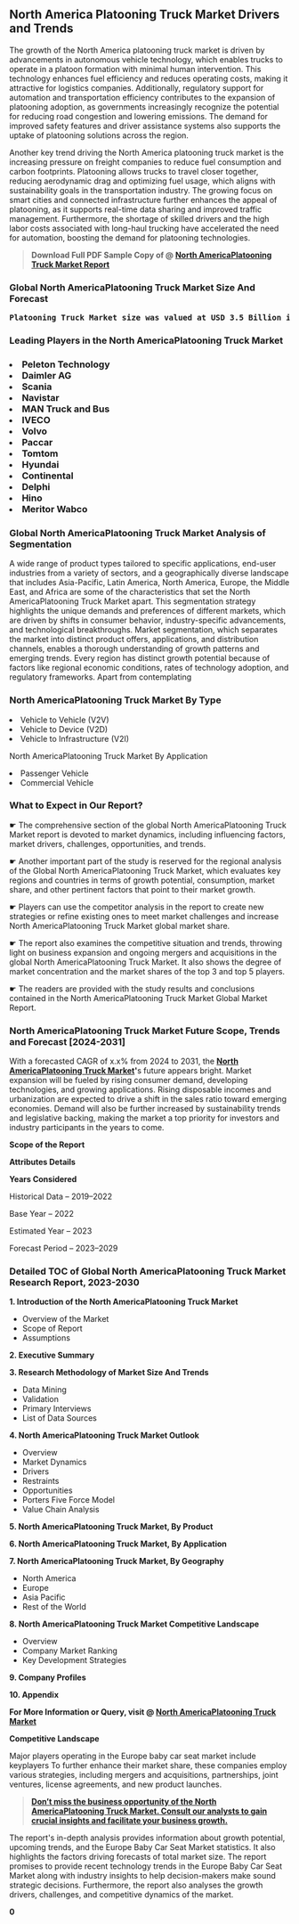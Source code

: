 <p><h2>North America Platooning Truck Market Drivers and Trends</h2><p>The growth of the North America platooning truck market is driven by advancements in autonomous vehicle technology, which enables trucks to operate in a platoon formation with minimal human intervention. This technology enhances fuel efficiency and reduces operating costs, making it attractive for logistics companies. Additionally, regulatory support for automation and transportation efficiency contributes to the expansion of platooning adoption, as governments increasingly recognize the potential for reducing road congestion and lowering emissions. The demand for improved safety features and driver assistance systems also supports the uptake of platooning solutions across the region.</p><p>Another key trend driving the North America platooning truck market is the increasing pressure on freight companies to reduce fuel consumption and carbon footprints. Platooning allows trucks to travel closer together, reducing aerodynamic drag and optimizing fuel usage, which aligns with sustainability goals in the transportation industry. The growing focus on smart cities and connected infrastructure further enhances the appeal of platooning, as it supports real-time data sharing and improved traffic management. Furthermore, the shortage of skilled drivers and the high labor costs associated with long-haul trucking have accelerated the need for automation, boosting the demand for platooning technologies.</p></p><blockquote id="" class=""><strong>Download Full PDF Sample Copy of @&nbsp;<a href="https://www.verifiedmarketreports.com/download-sample/?rid=359998&utm_source=GitHub-Jan&utm_medium=280" target="_blank">North AmericaPlatooning Truck Market Report</a>&nbsp;&nbsp;</strong></blockquote><h3 id="" class=""><strong>Global&nbsp;North AmericaPlatooning Truck Market Size And Forecast</strong></h3><pre class="reader-text-block__code-block"><strong>Platooning Truck Market size was valued at USD 3.5 Billion in 2022 and is projected to reach USD 12.2 Billion by 2030, growing at a CAGR of 17.8% from 2024 to 2030.</strong></pre><h3 id="" class="">Leading Players in the&nbsp;North AmericaPlatooning Truck Market</h3><h3 class=""></Li><Li>Peleton Technology</Li><Li> Daimler AG</Li><Li> Scania</Li><Li> Navistar</Li><Li> MAN Truck and Bus</Li><Li> IVECO</Li><Li> Volvo</Li><Li> Paccar</Li><Li> Tomtom</Li><Li> Hyundai</Li><Li> Continental</Li><Li> Delphi</Li><Li> Hino</Li><Li> Meritor Wabco</h3><h3 id="" class="">Global&nbsp;North AmericaPlatooning Truck Market Analysis of Segmentation</h3><p id="" class="">A wide range of product types tailored to specific applications, end-user industries from a variety of sectors, and a geographically diverse landscape that includes Asia-Pacific, Latin America, North America, Europe, the Middle East, and Africa are some of the characteristics that set the North AmericaPlatooning Truck Market apart. This segmentation strategy highlights the unique demands and preferences of different markets, which are driven by shifts in consumer behavior, industry-specific advancements, and technological breakthroughs. Market segmentation, which separates the market into distinct product offers, applications, and distribution channels, enables a thorough understanding of growth patterns and emerging trends. Every region has distinct growth potential because of factors like regional economic conditions, rates of technology adoption, and regulatory frameworks. Apart from contemplating</p><h3 id="" class="">North AmericaPlatooning Truck Market&nbsp;By Type</h3><p></Li><Li>Vehicle to Vehicle (V2V)</Li><Li> Vehicle to Device (V2D)</Li><Li> Vehicle to Infrastructure (V2I)</p><div class="" data-test-id=""><p>North AmericaPlatooning Truck Market&nbsp;By Application</p></div><p class=""></Li><Li>Passenger Vehicle</Li><Li> Commercial Vehicle</p><div class="" data-test-id=""><h3><span class="">What to Expect in Our Report?</span></h3></div><div class="" data-test-id=""><p><span class="">☛ The comprehensive section of the global North AmericaPlatooning Truck Market report is devoted to market dynamics, including influencing factors, market drivers, challenges, opportunities, and trends.</span></p></div><div class="" data-test-id=""><p><span class="">☛ Another important part of the study is reserved for the regional analysis of the Global North AmericaPlatooning Truck Market, which evaluates key regions and countries in terms of growth potential, consumption, market share, and other pertinent factors that point to their market growth.</span></p></div><div class="" data-test-id=""><p><span class="">☛ Players can use the competitor analysis in the report to create new strategies or refine existing ones to meet market challenges and increase North AmericaPlatooning Truck Market global market share.</span></p></div><div class="" data-test-id=""><p><span class="">☛ The report also examines the competitive situation and trends, throwing light on business expansion and ongoing mergers and acquisitions in the global North AmericaPlatooning Truck Market. It also shows the degree of market concentration and the market shares of the top 3 and top 5 players.</span></p></div><div class="" data-test-id=""><p><span class="">☛ The readers are provided with the study results and conclusions contained in the North AmericaPlatooning Truck Market Global Market Report.</span></p></div><div class="" data-test-id=""><h3><span class="">North AmericaPlatooning Truck Market Future Scope, Trends and Forecast [2024-2031]</span></h3></div><div class="" data-test-id=""><p><span class="">With a forecasted CAGR of x.x% from 2024 to 2031, the <strong><a href="https://www.verifiedmarketreports.com/download-sample/?rid=359998&utm_source=GitHub-Jan&utm_medium=280" target="_blank">North AmericaPlatooning Truck Market</a>'</strong>s future appears bright. Market expansion will be fueled by rising consumer demand, developing technologies, and growing applications. Rising disposable incomes and urbanization are expected to drive a shift in the sales ratio toward emerging economies. Demand will also be further increased by sustainability trends and legislative backing, making the market a top priority for investors and industry participants in the years to come.</span></p><p id="ember66" class="ember-view reader-text-block__paragraph"><strong>Scope of the Report</strong></p><p id="ember67" class="ember-view reader-text-block__paragraph"><strong>Attributes Details</strong></p><p id="ember68" class="ember-view reader-text-block__paragraph"><strong>Years Considered</strong></p><p id="ember69" class="ember-view reader-text-block__paragraph">Historical Data &ndash; 2019&ndash;2022</p><p id="ember70" class="ember-view reader-text-block__paragraph">Base Year &ndash; 2022</p><p id="ember71" class="ember-view reader-text-block__paragraph">Estimated Year &ndash; 2023</p><p id="ember72" class="ember-view reader-text-block__paragraph">Forecast Period &ndash; 2023&ndash;2029</p></div><h3 id="" class="">Detailed TOC of Global North AmericaPlatooning Truck Market Research Report, 2023-2030</h3><p id="" class=""><strong>1. Introduction of the North AmericaPlatooning Truck Market</strong></p><ul><li>Overview of the Market</li><li>Scope of Report</li><li>Assumptions</li></ul><p id="" class=""><strong>2. Executive Summary</strong></p><p id="" class=""><strong>3. Research Methodology of Market Size And Trends</strong></p><ul><li>Data Mining</li><li>Validation</li><li>Primary Interviews</li><li>List of Data Sources</li></ul><p id="" class=""><strong>4. North AmericaPlatooning Truck Market Outlook</strong></p><ul><li>Overview</li><li>Market Dynamics</li><li>Drivers</li><li>Restraints</li><li>Opportunities</li><li>Porters Five Force Model</li><li>Value Chain Analysis</li></ul><p id="" class=""><strong>5. North AmericaPlatooning Truck Market, By Product</strong></p><p id="" class=""><strong>6. North AmericaPlatooning Truck Market, By Application</strong></p><p id="" class=""><strong>7. North AmericaPlatooning Truck Market, By Geography</strong></p><ul><li>North America</li><li>Europe</li><li>Asia Pacific</li><li>Rest of the World</li></ul><p id="" class=""><strong>8. North AmericaPlatooning Truck Market Competitive Landscape</strong></p><ul><li>Overview</li><li>Company Market Ranking</li><li>Key Development Strategies</li></ul><p id="" class=""><strong>9. Company Profiles</strong></p><p id="" class=""><strong>10. Appendix</strong></p><p><strong>For More Information or Query, visit&nbsp;@ <a href="https://www.verifiedmarketreports.com/product/platooning-truck-market/" target="_blank">North AmericaPlatooning Truck Market</a></strong></p><p id="ember61" class="ember-view reader-text-block__paragraph"><strong>Competitive Landscape</strong></p><p id="ember62" class="ember-view reader-text-block__paragraph">Major players operating in the Europe baby car seat market include keyplayers To further enhance their market share, these companies employ various strategies, including mergers and acquisitions, partnerships, joint ventures, license agreements, and new product launches.</p><blockquote id="ember63" class="ember-view reader-text-block__blockquote"><strong><a href="https://www.verifiedmarketreports.com/download-sample/?rid=359998&utm_source=GitHub-Jan&utm_medium=280" target="_blank">Don&rsquo;t miss the business opportunity of the North AmericaPlatooning Truck Market. Consult our analysts to gain crucial insights and facilitate your business growth.</a></strong></blockquote><p id="ember64" class="ember-view reader-text-block__paragraph">The report's in-depth analysis provides information about growth potential, upcoming trends, and the Europe Baby Car Seat Market statistics. It also highlights the factors driving forecasts of total market size. The report promises to provide recent technology trends in the Europe Baby Car Seat Market along with industry insights to help decision-makers make sound strategic decisions. Furthermore, the report also analyses the growth drivers, challenges, and competitive dynamics of the market.</p><p class="ember-view reader-text-block__paragraph"><strong>0</strong></p>

